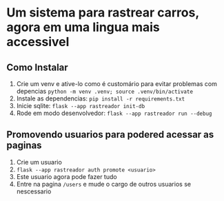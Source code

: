 # Um sistema para rastrear carros, agora em uma lingua mais accessivel
## Como Instalar
1. Crie um venv e ative-lo como é customário para evitar problemas com depencias `python -m venv .venv; source .venv/bin/activate`
2. Instale as dependencias: `pip install -r requirements.txt`
3. Inicie sqlite: `flask --app rastreador init-db`
4. Rode em modo desenvolvedor: `flask --app rastreador run --debug`

## Promovendo usuarios para podered acessar as paginas
1. Crie um usuario
2. `flask --app rastreador auth promote <usuario>`
3. Este usuario agora pode fazer tudo
4. Entre na pagina `/users` e mude o cargo de outros usuarios se nescessario